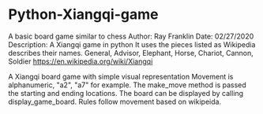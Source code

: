 # Python-Xiangqi-game
A basic board game similar to chess
Author: Ray Franklin
Date: 02/27/2020
Description: A Xiangqi game in python
It uses the pieces listed as Wikipedia describes their names.
General, Advisor, Elephant, Horse, Chariot, Cannon, Soldier
https://en.wikipedia.org/wiki/Xiangqi

A Xiangqi board game with simple visual representation
Movement is alphanumeric, "a2", "a7" for example. The make_move method is passed the starting and ending locations.
The board can be displayed by calling display_game_board.
Rules follow movement based on wikipeida.
